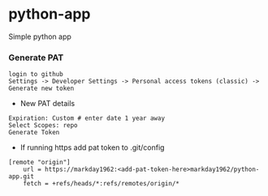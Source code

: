# python-app
Simple python app

### Generate PAT
```
login to github
Settings -> Developer Settings -> Personal access tokens (classic) -> Generate new token
```
* New PAT details
```
Expiration: Custom # enter date 1 year away
Select Scopes: repo
Generate Token
```
* If running https add pat token to .git/config
```
[remote "origin"]
	url = https://markday1962:<add-pat-token-here>markday1962/python-app.git
	fetch = +refs/heads/*:refs/remotes/origin/*
```
